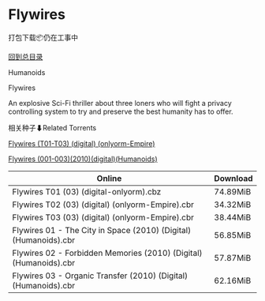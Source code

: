 # Flywires

打包下载📦仍在工事中

[回到总目录](/Catalogs.md)

Humanoids

Flywires

An explosive Sci-Fi thriller about three loners who will fight a privacy controlling system to try and preserve the best humanity has to offer.





相关种子⬇Related Torrents

[Flywires (T01-T03) (digital) (onlyorm-Empire)](https://github.com/alicewish/markdown/blob/master/torrent/Flywires--T01-T03---digital---onlyorm-Empire.md)

[Flywires (001-003)(2010)(digital)(Humanoids)](https://github.com/alicewish/markdown/blob/master/torrent/Flywires--001-003--2010--digital--Humanoids.md)

Online | Download
--- | ---
Flywires T01 (03) (digital-onlyorm).cbz | 74.89MiB
Flywires T02 (03) (digital) (onlyorm-Empire).cbr | 34.32MiB
Flywires T03 (03) (digital) (onlyorm-Empire).cbr | 38.44MiB
Flywires 01 - The City in Space (2010) (Digital) (Humanoids).cbr | 56.85MiB
Flywires 02 - Forbidden Memories (2010) (Digital) (Humanoids).cbr | 57.87MiB
Flywires 03 - Organic Transfer (2010) (Digital) (Humanoids).cbr | 62.16MiB